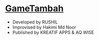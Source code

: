 # [GameTambah](https://tomyamgtx.github.io/GameTambah/)

- Developed by RUSHIL
- Improvised by Hakimi Md Noor
- Published by KREATIF APPS & AQ WISE
